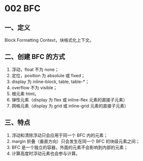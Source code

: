# 002 BFC
## 一、定义
Block Formatting Context，块格式化上下文。

## 二、创建 BFC 的方式
1. 浮动，float 不为 none；
2. 定位，position 为 absolute 或 fixed；
3. display 为 inline-block, table, table-*；
4. overflow 不为 visible；
5. 根元素 html。
6. 弹性元素（display 为 flex 或 inline-flex 元素的直接子元素）
7. 网格元素（display 为 grid 或 inline-grid 元素的直接子元素）

## 三、特点
1. 浮动和清除浮动只会应用于同一个 BFC 内的元素；
2. margin 折叠（垂直方向）只会发生在同一个 BFC 的块级元素之间；
3. BFC 是一个独立的容器，外面的元素不会影响到内部的元素；
4. 计算高度时浮动元素也会参与计算。